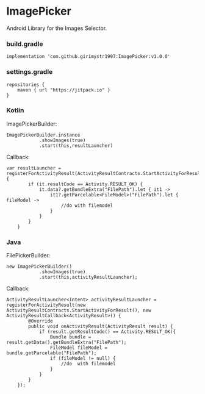 # ImagePicker
Android Library for the Images Selector.

###  build.gradle

    implementation 'com.github.girimystr1997:ImagePicker:v1.0.0'

### settings.gradle

    repositories {
        maven { url "https://jitpack.io" }
    }


### Kotlin

ImagePickerBuilder:
                
    ImagePickerBuilder.instance
                .showImages(true)
                .start(this,resultLauncher)

Callback:

    var resultLauncher = registerForActivityResult(ActivityResultContracts.StartActivityForResult()) {
            if (it.resultCode == Activity.RESULT_OK) {
                it.data?.getBundleExtra("FilePath").let { it1 ->
                    it1?.getParcelable<FileModel>("FilePath").let { fileModel ->
                        //do with filemodel
                    }
                }
            }
        }

### Java

FilePickerBuilder:

    new ImagePickerBuilder()
                .showImages(true)
                .start(this,activityResultLauncher);
                
Callback:

    ActivityResultLauncher<Intent> activityResultLauncher = registerForActivityResult(new ActivityResultContracts.StartActivityForResult(), new ActivityResultCallback<ActivityResult>() {
            @Override
            public void onActivityResult(ActivityResult result) {
                if (result.getResultCode() == Activity.RESULT_OK){
                    Bundle bundle = result.getData().getBundleExtra("FilePath");
                    FileModel fileModel = bundle.getParcelable("FilePath");
                    if (fileModel != null) {
                        //do  with filemodel
                    }
                }
            }
        });


